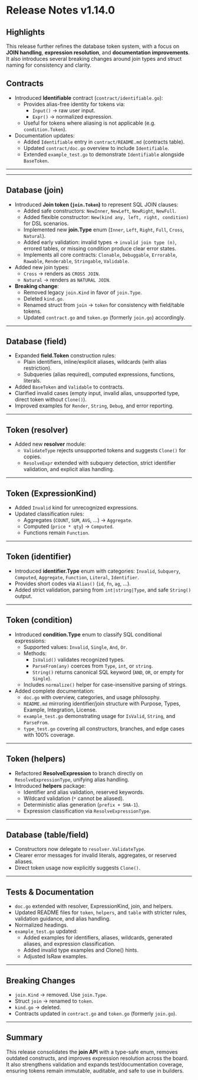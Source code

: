 # Release Notes v1.14.0

## Highlights

This release further refines the database token system, with a focus on **JOIN handling**, **expression resolution**, and **documentation improvements**. It also introduces several breaking changes around join types and struct naming for consistency and clarity.

## Contracts

- Introduced **Identifiable** contract (`contract/identifiable.go`):
  - Provides alias-free identity for tokens via:
    - `Input()` → raw user input.
    - `Expr()` → normalized expression.
  - Useful for tokens where aliasing is not applicable (e.g. `condition.Token`).
- Documentation updates:
  - Added `Identifiable` entry in `contract/README.md` (contracts table).
  - Updated `contract/doc.go` overview to include `Identifiable`.
  - Extended `example_test.go` to demonstrate `Identifiable` alongside `BaseToken`.

---
---

## Database (join)

- Introduced **Join token (`join.Token`)** to represent SQL JOIN clauses:
  - Added safe constructors: `NewInner`, `NewLeft`, `NewRight`, `NewFull`.
  - Added flexible constructor: `New(kind any, left, right, condition)` for DSL scenarios.
  - Implemented new **join.Type** enum (`Inner`, `Left`, `Right`, `Full`, `Cross`, `Natural`).
  - Added early validation: invalid types → `invalid join type (n)`, errored tables, or missing condition produce clear error states.
  - Implements all core contracts: `Clonable`, `Debuggable`, `Errorable`, `Rawable`, `Renderable`, `Stringable`, `Validable`.
- Added new join types:
  - `Cross` → renders as `CROSS JOIN`.
  - `Natural` → renders as `NATURAL JOIN`.
- **Breaking change**:
  - Removed legacy `join.Kind` in favor of `join.Type`.
  - Deleted `kind.go`.
  - Renamed struct from `join` → `token` for consistency with field/table tokens.
  - Updated `contract.go` and `token.go` (formerly `join.go`) accordingly.

---

## Database (field)

- Expanded **field.Token** construction rules:
  - Plain identifiers, inline/explicit aliases, wildcards (with alias restriction).
  - Subqueries (alias required), computed expressions, functions, literals.
- Added `BaseToken` and `Validable` to contracts.
- Clarified invalid cases (empty input, invalid alias, unsupported type, direct token without `Clone()`).
- Improved examples for `Render`, `String`, `Debug`, and error reporting.

---

## Token (resolver)

- Added new **resolver** module:
  - `ValidateType` rejects unsupported tokens and suggests `Clone()` for copies.
  - `ResolveExpr` extended with subquery detection, strict identifier validation, and explicit alias handling.

---

## Token (ExpressionKind)

- Added `Invalid` kind for unrecognized expressions.
- Updated classification rules:
  - Aggregates (`COUNT`, `SUM`, `AVG`, …) → `Aggregate`.
  - Computed (`price * qty`) → `Computed`.
  - Functions remain `Function`.

---

## Token (identifier)

- Introduced **identifier.Type** enum with categories: `Invalid`, `Subquery`, `Computed`, `Aggregate`, `Function`, `Literal`, `Identifier`.
- Provides short codes via `Alias()` (`id`, `fn`, `ag`, …).
- Added strict validation, parsing from `int|string|Type`, and safe `String()` output.

---

## Token (condition)

- Introduced **condition.Type** enum to classify SQL conditional expressions:
    - Supported values: `Invalid`, `Single`, `And`, `Or`.
    - Methods:
        - `IsValid()` validates recognized types.
        - `ParseFrom(any)` coerces from `Type`, `int`, or `string`.
        - `String()` returns canonical SQL keyword (`AND`, `OR`, or empty for `Single`).
    - Includes `normalize()` helper for case-insensitive parsing of strings.
- Added complete documentation:
    - `doc.go` with overview, categories, and usage philosophy.
    - `README.md` mirroring identifier/join structure with Purpose, Types, Example, Integration, License.
    - `example_test.go` demonstrating usage for `IsValid`, `String`, and `ParseFrom`.
    - `type_test.go` covering all constructors, branches, and edge cases with 100% coverage.

---

## Token (helpers)

- Refactored **ResolveExpression** to branch directly on `ResolveExpressionType`, unifying alias handling.
- Introduced **helpers** package:
  - Identifier and alias validation, reserved keywords.
  - Wildcard validation (`*` cannot be aliased).
  - Deterministic alias generation (`prefix + SHA-1`).
  - Expression classification via `ResolveExpressionType`.

---

## Database (table/field)

- Constructors now delegate to `resolver.ValidateType`.
- Clearer error messages for invalid literals, aggregates, or reserved aliases.
- Direct token usage now explicitly suggests `Clone()`.

---

## Tests & Documentation

- `doc.go` extended with resolver, ExpressionKind, join, and helpers.
- Updated README files for `token`, `helpers`, and `table` with stricter rules, validation guidance, and alias handling.
- Normalized headings.
- `example_test.go` updated:
  - Added examples for identifiers, aliases, wildcards, generated aliases, and expression classification.
  - Added invalid type examples and Clone() hints.
  - Adjusted IsRaw examples.

---

## Breaking Changes

- `join.Kind` → removed. Use `join.Type`.
- Struct `join` → renamed to `token`.
- `kind.go` → deleted.
- Contracts updated in `contract.go` and `token.go` (formerly `join.go`).

---

## Summary

This release consolidates the **join API** with a type-safe enum, removes outdated constructs, and improves expression resolution across the board. It also strengthens validation and expands test/documentation coverage, ensuring tokens remain immutable, auditable, and safe to use in builders.

